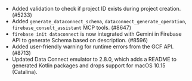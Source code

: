 - Added validation to check if project ID exists during project creation. (#5233)
- Added `generate_dataconnect_schema`, `dataconnect_generate_operation`, `firebase_consult_assistant` MCP tools. (#8647)
- `firebase init dataconnect` is now integrated with Gemini in Firebase API to generate Schema based on description. (#8596)
- Added user-friendly warning for runtime errors from the GCF API. (#8713)
- Updated Data Connect emulator to 2.8.0, which adds a README to generated Kotlin packages and drops support for macOS 10.15 (Catalina).
